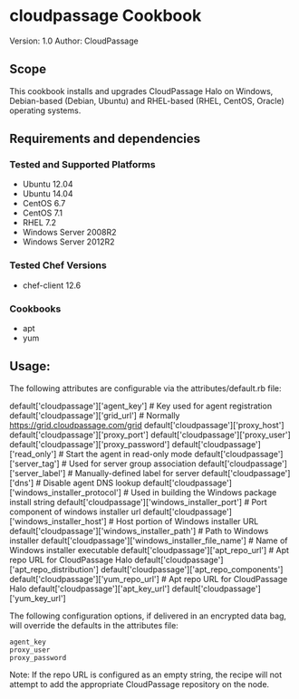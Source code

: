 # cloudpassage Cookbook

Version: 1.0
Author: CloudPassage

## Scope

This cookbook installs and upgrades CloudPassage Halo on Windows, Debian-based
(Debian, Ubuntu) and RHEL-based (RHEL, CentOS, Oracle) operating systems.

## Requirements and dependencies
### Tested and Supported Platforms

 - Ubuntu 12.04
 - Ubuntu 14.04
 - CentOS 6.7
 - CentOS 7.1
 - RHEL 7.2
 - Windows Server 2008R2
 - Windows Server 2012R2

### Tested Chef Versions

 - chef-client 12.6

### Cookbooks

 - apt
 - yum

## Usage:

The following attributes are configurable via the attributes/default.rb file:

  default['cloudpassage']['agent_key'] # Key used for agent registration
  default['cloudpassage']['grid_url'] # Normally https://grid.cloudpassage.com/grid
  default['cloudpassage']['proxy_host']
  default['cloudpassage']['proxy_port']
  default['cloudpassage']['proxy_user']
  default['cloudpassage']['proxy_password']
  default['cloudpassage']['read_only'] # Start the agent in read-only mode
  default['cloudpassage']['server_tag'] # Used for server group association
  default['cloudpassage']['server_label'] # Manually-defined label for server
  default['cloudpassage']['dns'] # Disable agent DNS lookup
  default['cloudpassage']['windows_installer_protocol'] # Used in building the Windows package install string
  default['cloudpassage']['windows_installer_port'] # Port component of windows installer url
  default['cloudpassage']['windows_installer_host'] # Host portion of Windows installer URL
  default['cloudpassage']['windows_installer_path'] # Path to Windows installer
  default['cloudpassage']['windows_installer_file_name'] # Name of Windows installer executable
  default['cloudpassage']['apt_repo_url'] # Apt repo URL for CloudPassage Halo
  default['cloudpassage']['apt_repo_distribution']
  default['cloudpassage']['apt_repo_components']
  default['cloudpassage']['yum_repo_url'] # Apt repo URL for CloudPassage Halo
  default['cloudpassage']['apt_key_url']
  default['cloudpassage']['yum_key_url']



The following configuration options, if delivered in an encrypted data bag, will
override the defaults in the attributes file:

    agent_key
    proxy_user
    proxy_password


Note: If the repo URL is configured as an empty string, the recipe will not
attempt to add the appropriate CloudPassage repository on the node.
